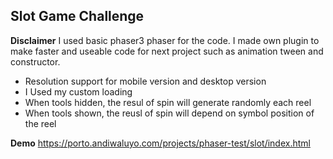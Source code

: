 ## Slot Game Challenge

**Disclaimer**
I used basic phaser3 phaser for the code. I made own plugin to make faster and useable code for next project such as animation tween and constructor.

- Resolution support for mobile version and desktop version
- I Used my custom loading
- When tools hidden, the resul of spin will generate randomly each reel
- When tools shown, the reusl of spin will depend on symbol position of the reel

**Demo**
https://porto.andiwaluyo.com/projects/phaser-test/slot/index.html

